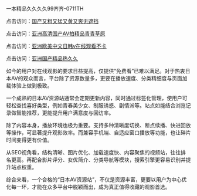 一本精品久久久久99齐齐-0711TH

点击访问：<a href="https://heiliaoxwd5i8.pages.dev">国产又粗又猛又黄又爽无遮挡</a>

点击访问：<a href="https://heiliaowt0d7p.pages.dev">亚洲高清国产AV拍精品青青草原</a>

点击访问：<a href="https://heiliaoga6s9v.pages.dev">亚洲欧美中文日韩v在线观看不卡</a>

点击访问：<a href="https://heiliaoow5kzm.pages.dev">亚洲国产精品热久久</a>




如今的用户对在线观影的要求日益提高，仅提供“免费看”已难以满足。对于热衷日本AV的观众而言，平台除了资源数量多，更要在播放速度、分类精细度与页面加载体验上做到极致。

一个成熟的日本AV资源站通常会定期更新内容，同时通过标签化管理，使用户可轻松查找喜好类型，例如青春美少女、制服诱惑、剧情派等。站点如能结合浏览记录做智能推荐，更能提升用户满意度与回访率。

除了内容本身，播放环境也极为重要。支持多种清晰度切换、断点续播、快进回放等操作，可显著提升观影效率。而兼容手机端、自适应窗口播放等功能，也让碎片时间变得更有价值。

从SEO视角看，结构清晰、图片优化、加载速度快、内容聚焦的视频站，往往排名更高。再配合影片评分、女优简介、分类导航等模块，搜索引擎更容易识别并提升站点权重。

综合来看，一个合格的“日本AV资源站”，不仅是资源丰富，更要以用户为中心优化每一环，才能在众多平台中脱颖而出，成为真正值得收藏的观影首选。



<span style="display:none;">[Canonical link](https://github.com/tw6794/av1653)</span>

